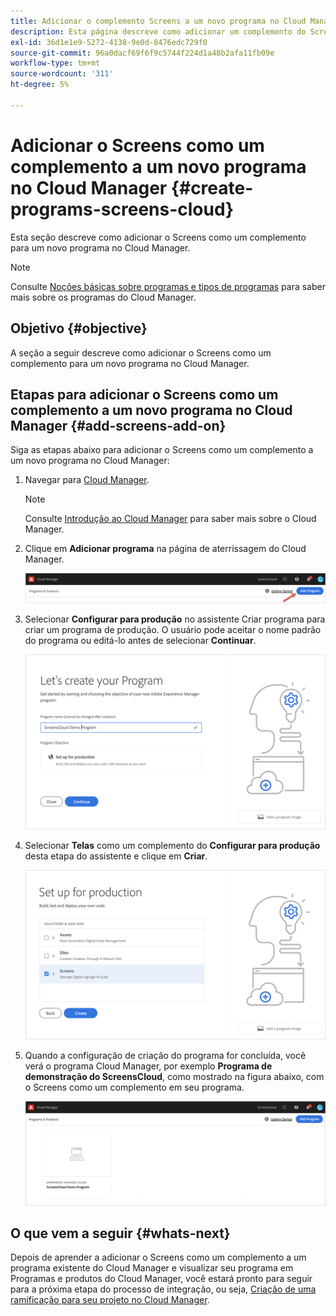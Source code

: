 ```yaml
---
title: Adicionar o complemento Screens a um novo programa no Cloud Manager
description: Esta página descreve como adicionar um complemento do Screens a um novo programa no Cloud Manager para Screens as a Cloud Service.
exl-id: 36d1e1e9-5272-4138-9e0d-8476edc729f0
source-git-commit: 96a0dacf69f6f9c5744f224d1a48b2afa11fb09e
workflow-type: tm+mt
source-wordcount: '311'
ht-degree: 5%

---
```


# Adicionar o Screens como um complemento a um novo programa no Cloud Manager {#create-programs-screens-cloud}

Esta seção descreve como adicionar o Screens como um complemento para um novo programa no Cloud Manager.

>[!NOTE]
>Consulte [Noções básicas sobre programas e tipos de programas](https://experienceleague.adobe.com/docs/experience-manager-cloud-service/onboarding/getting-access/understand-program-types.html?lang=en) para saber mais sobre os programas do Cloud Manager.

## Objetivo {#objective}

A seção a seguir descreve como adicionar o Screens como um complemento para um novo programa no Cloud Manager.

## Etapas para adicionar o Screens como um complemento a um novo programa no Cloud Manager {#add-screens-add-on}

Siga as etapas abaixo para adicionar o Screens como um complemento a um novo programa no Cloud Manager:

1. Navegar para [Cloud Manager](https://my.cloudmanager.adobe.com/).

   >[!NOTE]
   >Consulte [Introdução ao Cloud Manager](https://experienceleague.adobe.com/docs/experience-manager-cloud-service/onboarding/onboarding-concepts/cloud-manager-introduction.html?lang=pt_BR?lang=en) para saber mais sobre o Cloud Manager.

1. Clique em **Adicionar programa** na página de aterrissagem do Cloud Manager.

   ![imagem](/help/screens-cloud/assets/onboarding/onboard-screens-addon1.png)

1. Selecionar **Configurar para produção** no assistente Criar programa para criar um programa de produção. O usuário pode aceitar o nome padrão do programa ou editá-lo antes de selecionar **Continuar**.

   ![imagem](/help/screens-cloud/assets/onboarding/onboard-screens-addon2.png)

1. Selecionar **Telas** como um complemento do **Configurar para produção** desta etapa do assistente e clique em **Criar**.

   ![imagem](/help/screens-cloud/assets/onboarding/onboard-screens-addon3.png)

1. Quando a configuração de criação do programa for concluída, você verá o programa Cloud Manager, por exemplo **Programa de demonstração do ScreensCloud**, como mostrado na figura abaixo, com o Screens como um complemento em seu programa.

   ![imagem](/help/screens-cloud/assets/onboarding/onboard-screens-addon4.png)

## O que vem a seguir {#whats-next}

Depois de aprender a adicionar o Screens como um complemento a um programa existente do Cloud Manager e visualizar seu programa em Programas e produtos do Cloud Manager, você estará pronto para seguir para a próxima etapa do processo de integração, ou seja, [Criação de uma ramificação para seu projeto no Cloud Manager](/help/screens-cloud/onboarding-screens-cloud/creating-a-branch.md).
